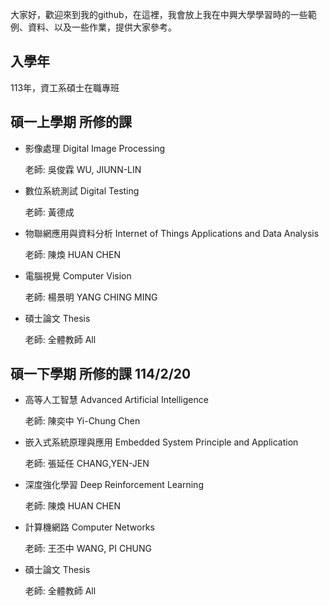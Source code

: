 大家好，歡迎來到我的github，在這裡，我會放上我在中興大學學習時的一些範例、資料、以及一些作業，提供大家參考。
## 入學年
113年，資工系碩士在職專班

## 碩一上學期 所修的課
- 影像處理 Digital Image Processing
  
  老師: 吳俊霖 WU, JIUNN-LIN

- 數位系統測試 Digital Testing

  老師: 黃德成

- 物聯網應用與資料分析 Internet of Things Applications and Data Analysis

  老師: 陳煥 HUAN CHEN

- 電腦視覺 Computer Vision

  老師: 楊景明 YANG CHING MING

- 碩士論文 Thesis

  老師: 全體教師 All

## 碩一下學期 所修的課 114/2/20

- 高等人工智慧 Advanced Artificial Intelligence
  
  老師: 陳奕中 Yi-Chung Chen

- 嵌入式系統原理與應用 Embedded System Principle and Application

  老師: 張延任 CHANG,YEN-JEN

- 深度強化學習 Deep Reinforcement Learning

  老師: 陳煥 HUAN CHEN

- 計算機網路 Computer Networks

  老師: 王丕中 WANG, PI CHUNG

- 碩士論文 Thesis

  老師: 全體教師 All
